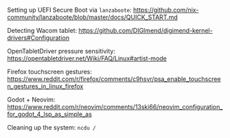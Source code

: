 Setting up UEFI Secure Boot via `lanzaboote`: https://github.com/nix-community/lanzaboote/blob/master/docs/QUICK_START.md

Detecting Wacom tablet: https://github.com/DIGImend/digimend-kernel-drivers#Configuration

OpenTabletDriver pressure sensitivity: https://opentabletdriver.net/Wiki/FAQ/Linux#artist-mode

Firefox touchscreen gestures: https://www.reddit.com/r/firefox/comments/c9hsvr/psa_enable_touchscreen_gestures_in_linux_firefox

Godot + Neovim: https://www.reddit.com/r/neovim/comments/13ski66/neovim_configuration_for_godot_4_lsp_as_simple_as

Cleaning up the system: `ncdu /`
